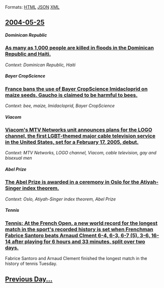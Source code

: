 
Formats: [HTML](2004/05/25/index.html)  [JSON](2004/05/25/index.json)  [XML](2004/05/25/index.xml)  

## [2004-05-25](/news/2004/05/25/index.md)

##### Dominican Republic
### [ As many as 1,000 people are killed in floods in the Dominican Republic and Haiti. ](/news/2004/05/25/as-many-as-1-000-people-are-killed-in-floods-in-the-dominican-republic-and-haiti.md)
_Context: Dominican Republic, Haiti_

##### Bayer CropScience
### [ France bans the use of Bayer CropScience Imidacloprid on maize seeds. Gaucho is claimed to be harmful to bees. ](/news/2004/05/25/france-bans-the-use-of-bayer-cropscience-imidacloprid-on-maize-seeds-gaucho-is-claimed-to-be-harmful-to-bees.md)
_Context: bee, maize, Imidacloprid, Bayer CropScience_

##### Viacom
### [ Viacom's MTV Networks unit announces plans for the LOGO channel, the first LGBT-themed major cable television service in the United States, set for a February 17, 2005, debut. ](/news/2004/05/25/viacom-s-mtv-networks-unit-announces-plans-for-the-logo-channel-the-first-lgbt-themed-major-cable-television-service-in-the-united-states.md)
_Context: MTV Networks, LOGO channel, Viacom, cable television, gay and bisexual men_

##### Abel Prize
### [ The Abel Prize is awarded in a ceremony in Oslo for the Atiyah-Singer index theorem. ](/news/2004/05/25/the-abel-prize-is-awarded-in-a-ceremony-in-oslo-for-the-atiyah-singer-index-theorem.md)
_Context: Oslo, Atiyah-Singer index theorem, Abel Prize_

##### Tennis
### [ Tennis: At the French Open, a new world record for the longest match in the sport's recorded history is set when Frenchman Fabrice Santoro beats Arnaud Clment 6-4, 6-3, 6-7 (5), 3-6, 16-14 after playing for 6 hours and 33 minutes, split over two days. ](/news/2004/05/25/tennis-at-the-french-open-a-new-world-record-for-the-longest-match-in-the-sport-s-recorded-history-is-set-when-frenchman-fabrice-santoro.md)
Fabrice Santoro and Arnaud Clement finished the longest match in the history of tennis Tuesday.

## [Previous Day...](/news/2004/05/24/index.md)


